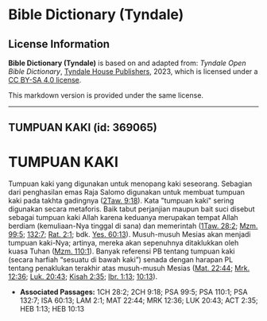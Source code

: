 # Bible Dictionary (Tyndale)

## License Information

**Bible Dictionary (Tyndale)** is based on and adapted from: _Tyndale Open Bible Dictionary_, [Tyndale House Publishers](https://tyndaleopenresources.com/), 2023, which is licensed under a [CC BY-SA 4.0 license](https://creativecommons.org/licenses/by-sa/4.0/legalcode.en).

This markdown version is provided under the same license.



--------------------------------

## TUMPUAN KAKI (id: 369065)

TUMPUAN KAKI
============

Tumpuan kaki yang digunakan untuk menopang kaki seseorang. Sebagian dari penghasilan emas Raja Salomo digunakan untuk membuat tumpuan kaki pada takhta gadingnya ([2Taw. 9:18](https://ref.ly/2Chr9:18)). Kata "tumpuan kaki" sering digunakan secara metaforis. Baik tabut perjanjian maupun bait suci disebut sebagai tumpuan kaki Allah karena keduanya merupakan tempat Allah berdiam (kemuliaan\-Nya tinggal di sana) dan memerintah ([1Taw. 28:2](https://ref.ly/1Chr28:2); [Mzm. 99:5](https://ref.ly/Ps99:5); [132:7](https://ref.ly/Ps132:7); [Rat. 2:1](https://ref.ly/Lam2:1); bdk. [Yes. 60:13](https://ref.ly/Isa60:13)). Musuh\-musuh Mesias akan menjadi tumpuan kaki\-Nya; artinya, mereka akan sepenuhnya ditaklukkan oleh kuasa Tuhan ([Mzm. 110:1](https://ref.ly/Ps110:1)). Banyak referensi PB tentang tumpuan kaki (secara harfiah “sesuatu di bawah kaki”) senada dengan harapan PL tentang penaklukan terakhir atas musuh\-musuh Mesias ([Mat. 22:44](https://ref.ly/Matt22:44); [Mrk. 12:36](https://ref.ly/Mark12:36); [Luk. 20:43](https://ref.ly/Luke20:43); [Kisah 2:35](https://ref.ly/Acts2:35); [Ibr. 1:13](https://ref.ly/Heb1:13); [10:13](https://ref.ly/Heb10:13)).

* **Associated Passages:** 1CH 28:2; 2CH 9:18; PSA 99:5; PSA 110:1; PSA 132:7; ISA 60:13; LAM 2:1; MAT 22:44; MRK 12:36; LUK 20:43; ACT 2:35; HEB 1:13; HEB 10:13

